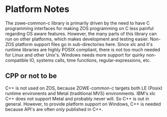 # Platform Notes

The zowe-common-c library is primarily driven by the need to have C programming interfaces for
making ZOS programming on C less painful regarding OS aware features.  However, the many parts
of this library can run on other platforms, which makes development and testing easier.  Non-ZOS
platform support files go in sub-directories here.   Since xlc and it's runtime libraries are 
highly POSIX compliant, there is not too much needed for Linux and other Unix's.  Windows needs
more support for quirky non-compatible IO, systems calls, time functions, regular-expressions, etc.

## CPP or not to be

C++ is not used on ZOS, because ZOWE-common-c targets both LE (Posix) runtime environents and Metal 
(traditional MVS) environments.  IBM's xlc C++ does not support Metal and probably never will.  So C++
is out in general.  However, to provide platform support on Windows, C++ is needed because API's are
often *only* published in C++. 
